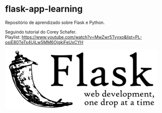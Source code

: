 # flask-app-learning

Repositório de aprendizado sobre Flask e Python. 

Seguindo tutorial do Corey Schafer.<br>
Playlist: https://www.youtube.com/watch?v=MwZwr5Tvyxo&list=PL-osiE80TeTs4UjLw5MM6OjgkjFeUxCYH

![Flask](https://raw.githubusercontent.com/juhansmn/flask-app-learning/master/res/flask-logo.png)

